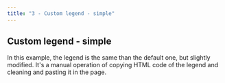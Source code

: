 ```yaml
---
title: "3 - Custom legend - simple"
---
```


## Custom legend - simple
In this example, the legend is the same than the default one, but slightly modified. It's a manual operation of copying HTML code of the legend and cleaning and pasting it in the page.
